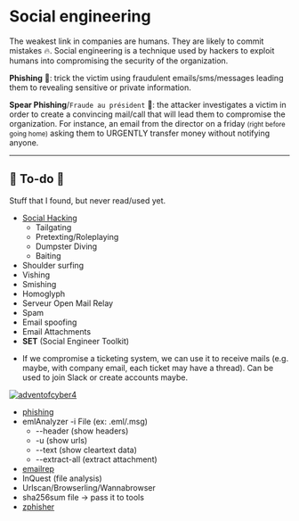 # Social engineering

<div class="row row-cols-lg-2"><div>

The weakest link in companies are humans. They are likely to commit mistakes 🔥. Social engineering is a technique used by hackers to exploit humans into compromising the security of the organization.

**Phishing** 🎣: trick the victim using fraudulent emails/sms/messages leading them to revealing sensitive or private information.
</div><div>

**Spear Phishing**/`Fraude au président` 🔫: the attacker investigates a victim in order to create a convincing mail/call that will lead them to compromise the organization. For instance, an email from the director on a friday <small>(right before going home)</small> asking them to URGENTLY transfer money without notifying anyone.
</div></div>

<hr class="sep-both">

## 👻 To-do 👻

Stuff that I found, but never read/used yet.

<div class="row row-cols-lg-2"><div>

* [Social Hacking](https://en.wikipedia.org/wiki/Social_hacking)
  * Tailgating
  * Pretexting/Roleplaying
  * Dumpster Diving
  * Baiting
* Shoulder surfing
* Vishing
* Smishing
* Homoglyph
* Serveur Open Mail Relay
* Spam
* Email spoofing
* Email Attachments
* **SET** (Social Engineer Toolkit)
</div><div>

* If we compromise a ticketing system, we can use it to receive mails (e.g. maybe, with company email, each ticket may have a thread). Can be used to join Slack or create accounts maybe.

[![adventofcyber4](../../_badges/thm/adventofcyber4/day6.svg)](https://tryhackme.com/room/adventofcyber4)

* [phishing](https://tryhackme.com/module/phishing)
* emlAnalyzer -i File (ex: .eml/.msg)
  * --header (show headers)
  * -u (show urls)
  * --text (show cleartext data)
  * --extract-all (extract attachment)
* [emailrep](https://emailrep.io/)
* InQuest (file analysis)
* Urlscan/Browserling/Wannabrowser
* sha256sum file -> pass it to tools
* [zphisher](https://github.com/htr-tech/zphisher)
</div></div>